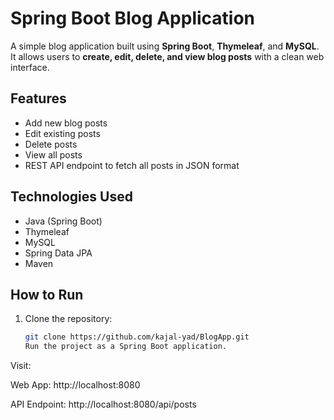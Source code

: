 # Spring Boot Blog Application

A simple blog application built using **Spring Boot**, **Thymeleaf**, and **MySQL**.  
It allows users to **create, edit, delete, and view blog posts** with a clean web interface.

## Features
- Add new blog posts
- Edit existing posts
- Delete posts
- View all posts
- REST API endpoint to fetch all posts in JSON format

## Technologies Used
- Java (Spring Boot)
- Thymeleaf
- MySQL
- Spring Data JPA
- Maven

## How to Run
1. Clone the repository:
   ```bash
   git clone https://github.com/kajal-yad/BlogApp.git
   Run the project as a Spring Boot application.

Visit:

Web App: http://localhost:8080

API Endpoint: http://localhost:8080/api/posts
